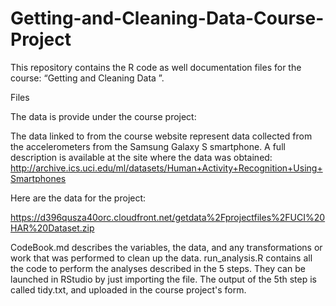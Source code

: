# Getting-and-Cleaning-Data-Course-Project

This repository contains the R code as well documentation files for the course: “Getting and Cleaning Data ”.   

Files

The data is provide under the course project: 

The data linked to from the course website represent data collected from the accelerometers from the Samsung Galaxy S smartphone. A full description is available at the site where the data was obtained: 
http://archive.ics.uci.edu/ml/datasets/Human+Activity+Recognition+Using+Smartphones

Here are the data for the project: 

https://d396qusza40orc.cloudfront.net/getdata%2Fprojectfiles%2FUCI%20HAR%20Dataset.zip 

CodeBook.md describes the variables, the data, and any transformations or work that was performed to clean up the data.
run_analysis.R contains all the code to perform the analyses described in the 5 steps. They can be launched in RStudio by just importing the file.
The output of the 5th step is called tidy.txt, and uploaded in the course project's form.

